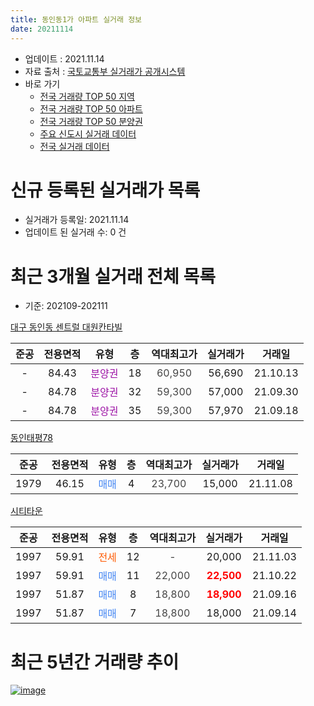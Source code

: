 ```yaml
---
title: 동인동1가 아파트 실거래 정보
date: 20211114
---
```


* 업데이트 : 2021.11.14
* 자료 출처 : [국토교통부 실거래가 공개시스템](http://rt.molit.go.kr)
* 바로 가기
    * [전국 거래량 TOP 50 지역](https://apt-info.github.io/apt-trade-info/tr)
    * [전국 거래량 TOP 50 아파트](https://apt-info.github.io/apt-trade-info/ta)
    * [전국 거래량 TOP 50 분양권](https://apt-info.github.io/apt-trade-info/tb)
    * [주요 신도시 실거래 데이터](https://apt-info.github.io/apt-trade-info/newtown)
    * [전국 실거래 데이터](https://apt-info.github.io/apt-trade-info/all)



<script async src="https://pagead2.googlesyndication.com/pagead/js/adsbygoogle.js"></script>
<!-- 기본광고 -->
<ins class="adsbygoogle"
     style="display:block"
     data-ad-client="ca-pub-1142216861245946"
     data-ad-slot="4805727019"
     data-ad-format="auto"
     data-full-width-responsive="true"></ins>
<script>
     (adsbygoogle = window.adsbygoogle || []).push({});
</script>


# 신규 등록된 실거래가 목록

* 실거래가 등록일: 2021.11.14
* 업데이트 된 실거래 수: 0 건




<script async src="https://pagead2.googlesyndication.com/pagead/js/adsbygoogle.js"></script>
<!-- 기본광고 -->
<ins class="adsbygoogle"
     style="display:block"
     data-ad-client="ca-pub-1142216861245946"
     data-ad-slot="4805727019"
     data-ad-format="auto"
     data-full-width-responsive="true"></ins>
<script>
     (adsbygoogle = window.adsbygoogle || []).push({});
</script>


# 최근 3개월 실거래 전체 목록
* 기준: 202109-202111


[대구 동인동 센트럴 대원칸타빌](https://search.naver.com/search.naver?query=%EB%8C%80%EA%B5%AC+%EB%8F%99%EC%9D%B8%EB%8F%99+%EC%84%BC%ED%8A%B8%EB%9F%B4+%EB%8C%80%EC%9B%90%EC%B9%B8%ED%83%80%EB%B9%8C)

|준공|전용면적|유형|층|역대최고가|실거래가|거래일|
|:---:|:---:|:---:|:---:|:---:|:---:|:---:|
|-|84.43|<span style="color:#9C11A5">분양권</span>|18|<span style="color:#444444">60,950</span>|56,690|21.10.13|
|-|84.78|<span style="color:#9C11A5">분양권</span>|32|<span style="color:#444444">59,300</span>|57,000|21.09.30|
|-|84.78|<span style="color:#9C11A5">분양권</span>|35|<span style="color:#444444">59,300</span>|57,970|21.09.18|

[동인태평78](https://search.naver.com/search.naver?query=%EB%8F%99%EC%9D%B8%ED%83%9C%ED%8F%8978)

|준공|전용면적|유형|층|역대최고가|실거래가|거래일|
|:---:|:---:|:---:|:---:|:---:|:---:|:---:|
|1979|46.15|<span style="color:#4285F3">매매</span>|4|<span style="color:#444444">23,700</span>|15,000|21.11.08|

[시티타운](https://search.naver.com/search.naver?query=%EC%8B%9C%ED%8B%B0%ED%83%80%EC%9A%B4)

|준공|전용면적|유형|층|역대최고가|실거래가|거래일|
|:---:|:---:|:---:|:---:|:---:|:---:|:---:|
|1997|59.91|<span style="color:#FF5A00">전세</span>|12|<span style="color:#444444">-</span>|20,000|21.11.03|
|1997|59.91|<span style="color:#4285F3">매매</span>|11|<span style="color:#444444">22,000</span>|<b><span style="color:#FF0000">22,500</span></b>|21.10.22|
|1997|51.87|<span style="color:#4285F3">매매</span>|8|<span style="color:#444444">18,800</span>|<b><span style="color:#FF0000">18,900</span></b>|21.09.16|
|1997|51.87|<span style="color:#4285F3">매매</span>|7|<span style="color:#444444">18,800</span>|18,000|21.09.14|



<script async src="https://pagead2.googlesyndication.com/pagead/js/adsbygoogle.js"></script>
<!-- 기본광고 -->
<ins class="adsbygoogle"
     style="display:block"
     data-ad-client="ca-pub-1142216861245946"
     data-ad-slot="4805727019"
     data-ad-format="auto"
     data-full-width-responsive="true"></ins>
<script>
     (adsbygoogle = window.adsbygoogle || []).push({});
</script>


# 최근 5년간 거래량 추이


<div style="width:100%;">
    <canvas id="deal_progress" height="200"></canvas>
</div>

<script>
new Chart(document.getElementById("deal_progress"), {
    type: 'line',
    data: {
        labels: ['16.02','16.03','16.04','16.05','16.06','16.07','16.08','16.09','16.12','17.01','17.02','17.03','17.04','17.05','17.06','17.08','17.10','17.11','17.12','18.02','18.03','18.04','18.05','18.06','18.07','18.08','18.09','18.10','18.11','19.01','19.02','19.03','19.04','19.05','19.06','19.07','19.08','19.10','19.12','20.01','20.02','20.03','20.04','20.05','20.06','20.07','20.08','20.10','20.11','20.12','21.01','21.02','21.03','21.04','21.05','21.06','21.07','21.08','21.09','21.10','21.11'],
        datasets: [{
            label: '매매/분양권',
            data: [1,1,1,1,1,1,0,1,1,0,1,1,2,2,0,4,1,3,2,0,1,3,4,2,3,1,1,1,1,0,1,1,2,5,2,1,0,0,3,1,15,1,2,2,4,1,0,3,48,10,7,6,4,27,9,2,4,4,4,2,1],
            borderColor: "rgba(66, 133, 243, 1)",
            backgroundColor: "rgba(66, 133, 243, 0.05)",
            borderWidth: 1,
            pointRadius: 0,
            fill: false,
            lineTension: 0
        },{
            label: '전/월세',
            data: [2,0,1,2,0,0,1,1,1,1,0,1,0,1,2,0,0,2,1,2,1,0,2,1,1,0,0,1,2,2,1,0,1,1,1,1,1,1,1,0,0,0,1,1,3,1,1,0,0,2,0,0,0,0,1,0,0,1,0,0,1],
            borderColor: "rgba(255, 90, 0, 1)",
            backgroundColor: "rgba(255, 90, 0, 0.05)",
            borderWidth: 1,
            pointRadius: 0,
            fill: false,
            lineTension: 0
        },{
            label: '합계',
            data: [3,1,2,3,1,1,1,2,2,1,1,2,2,3,2,4,1,5,3,2,2,3,6,3,4,1,1,2,3,2,2,1,3,6,3,2,1,1,4,1,15,1,3,3,7,2,1,3,48,12,7,6,4,27,10,2,4,5,4,2,2],
            borderColor: "rgba(0, 0, 0, 1)",
            backgroundColor: "rgba(0, 0, 0, 0.03)",
            borderWidth: 0.1,
            pointRadius: 0,
            fill: true,
            lineTension: 0
        }
        ]
    },
    options: {
        responsive: true,
        title: {
            display: false
        },
        tooltips: {
            mode: 'index',
            intersect: false
        },
        hover: {
            mode: 'nearest',
            intersect: true
        },
        scales: {
            xAxes: [{
                display: true,
                scaleLabel: {
                    display: true,
                    labelString: '년/월'
                }
            }],
            yAxes: [{
                display: true,
                ticks: {
                    suggestedMin: 0,
                },
                scaleLabel: {
                    display: true,
                    labelString: '실거래 수'
                }
            }]
        }
    }
});

</script>


[![image](https://apt-info.github.io/images/2020-01-03-apt-trade-info/1024x500.png)](https://play.google.com/store/apps/details?id=com.aptinfo.apttradeinfo)

